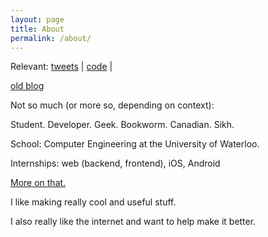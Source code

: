 ```yaml
---
layout: page
title: About
permalink: /about/
---
```


Relevant:
[tweets][twitter] |
[code][github] | 
<!-- [q&a on code][stackoverflow] | -->
[old blog][wordpress]

Not so much (or more so, depending on context):

Student. Developer. Geek. Bookworm. Canadian. Sikh.

School: Computer Engineering at the University of Waterloo.

Internships: web (backend, frontend), iOS, Android

[More on that.][linkedin]

I like making really cool and useful stuff.

I also really like the internet and want to help make it better.

[github]:      http://github.com/irvanjit
[twitter]: 		http://twitter.com/irvanjit
<!--[stackoverflow]: 	http://stackoverflow.com/users/1227011/irvanjit-->
[linkedin]: 	http://www.linkedin.com/in/irvanjit
[wordpress]: 	http://irvanjit.wordpress.com